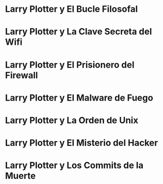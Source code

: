 # Larry Plotter y El Bucle Filosofal
# Larry Plotter y La Clave Secreta del Wifi
# Larry Plotter y El Prisionero del Firewall
# Larry Plotter y El Malware de Fuego
# Larry Plotter y La Orden de Unix
# Larry Plotter y El Misterio del Hacker
# Larry Plotter y Los Commits de la Muerte 

